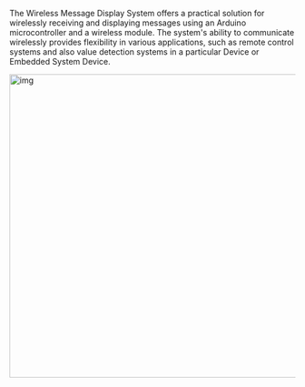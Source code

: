 The Wireless Message Display System offers a practical solution for wirelessly receiving and displaying messages using an Arduino microcontroller and a wireless module. The system's ability to communicate wirelessly provides flexibility in various applications, such as remote control systems and also value detection systems in a particular Device or Embedded System Device.

<img width="533" alt="img" src="https://github.com/hrittik98/ArduinoWirelessDisplay/assets/120250259/32e4b3d1-99b5-43f9-b40a-c5e5c98765cd">
